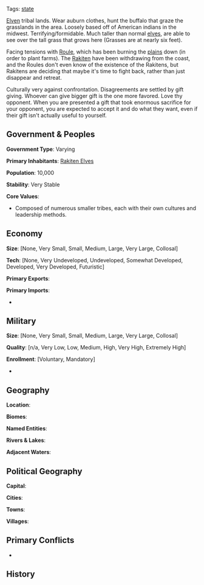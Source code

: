 Tags: [state](States)

[Elven](Elves) tribal lands. Wear auburn clothes, hunt the buffalo that graze the grasslands in the area. Loosely based off of American indians in the midwest. Terrifying/formidable. Much taller than normal [elves](Elves), are able to see over the tall grass that grows here (Grasses are at nearly six feet). 

Facing tensions with [Roule](Roule), which has been burning the [plains](Plains) down (in order to plant farms). The [Rakiten](Rakiten) have been withdrawing from the coast, and the Roules don't even know of the existence of the Rakitens, but Rakitens are deciding that maybe it's time to fight back, rather than just disappear and retreat. 

Culturally very against confrontation. Disagreements are settled by gift giving. Whoever can give bigger gift is the one more favored. Love thy opponent. When you are presented a gift that took enormous sacrifice for your opponent, you are expected to accept it and do what they want, even if their gift isn't actually useful to yourself.

## Government & Peoples

**Government Type**: Varying

**Primary Inhabitants**: [Rakiten Elves](Rakiten)

**Population**: 10,000

**Stability**: Very Stable

**Core Values**: 

- Composed of numerous smaller tribes, each with their own cultures and leadership methods.


## Economy

**Size**: [None, Very Small, Small, Medium, Large, Very Large, Collosal]

**Tech**: [None, Very Undeveloped, Undeveloped, Somewhat Developed, Developed, Very Developed, Futuristic] 

**Primary Exports**: 

**Primary Imports**: 

- 


## Military

**Size**: [None, Very Small, Small, Medium, Large, Very Large, Collosal]

**Quality**: [n/a, Very Low, Low, Medium, High, Very High, Extremely High]

**Enrollment**: [Voluntary, Mandatory]

- 


## Geography

**Location**: 

**Biomes**: 

**Named Entities**:

**Rivers & Lakes**: 

**Adjacent Waters**: 


## Political Geography

**Capital**: 

**Cities**: 

**Towns**: 

**Villages**: 


## Primary Conflicts

- 


## History

